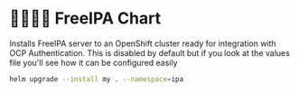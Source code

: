# 👨‍👩‍👦‍👦 FreeIPA Chart

Installs FreeIPA server to an OpenShift cluster ready for integration with OCP Authentication. This is disabled by default but if you look at the values file you'll see how it can be configured easily

```bash
helm upgrade --install my . --namespace=ipa
```
